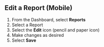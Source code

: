 ## Edit a Report (Mobile)
1. From the Dashboard, select **Reports**
2. Select a Report
3. Select the **Edit** icon (pencil and paper icon)
4. Make changes as desired
5. Select **Save**

